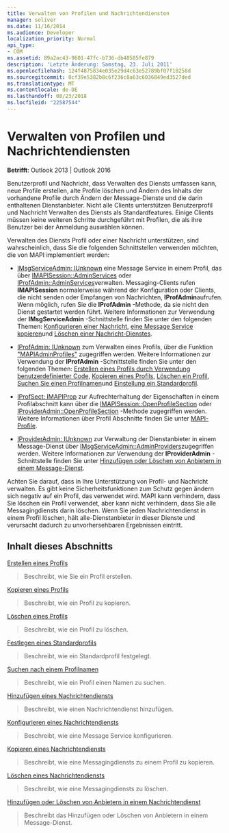 ```yaml
---
title: Verwalten von Profilen und Nachrichtendiensten
manager: soliver
ms.date: 11/16/2014
ms.audience: Developer
localization_priority: Normal
api_type:
- COM
ms.assetid: 89a2ac43-9601-47fc-b736-db48585fe879
description: 'Letzte Änderung: Samstag, 23. Juli 2011'
ms.openlocfilehash: 124f4875834e035e29d4c63e52789bf07f18258d
ms.sourcegitcommit: 0cf39e5382b8c6f236c8a63c6036849ed3527ded
ms.translationtype: MT
ms.contentlocale: de-DE
ms.lasthandoff: 08/23/2018
ms.locfileid: "22587544"
---
```

# <a name="administering-profiles-and-message-services"></a>Verwalten von Profilen und Nachrichtendiensten

  
  
**Betrifft**: Outlook 2013 | Outlook 2016 
  
Benutzerprofil und Nachricht, dass Verwalten des Diensts umfassen kann, neue Profile erstellen, alte Profile löschen und Ändern des Inhalts der vorhandene Profile durch Ändern der Message-Dienste und die darin enthaltenen Dienstanbieter. Nicht alle Clients unterstützen Benutzerprofil und Nachricht Verwalten des Diensts als Standardfeatures. Einige Clients müssen keine weiteren Schritte durchgeführt mit Profilen, die als ihre Benutzer bei der Anmeldung auswählen können.
  
Verwalten des Diensts Profil oder einer Nachricht unterstützen, sind wahrscheinlich, dass Sie die folgenden Schnittstellen verwenden möchten, die von MAPI implementiert werden:
  
- [IMsgServiceAdmin: IUnknown](imsgserviceadminiunknown.md) eine Message Service in einem Profil, das über [IMAPISession::AdminServices](imapisession-adminservices.md) oder [IProfAdmin::AdminServices](iprofadmin-adminservices.md)verwalten. Messaging-Clients rufen **IMAPISession** normalerweise während der Konfiguration oder Clients, die nicht senden oder Empfangen von Nachrichten, **IProfAdmin**aufrufen. Wenn möglich, rufen Sie die **IProfAdmin** -Methode, da sie nicht den Dienst gestartet werden führt. Weitere Informationen zur Verwendung der **IMsgServiceAdmin** -Schnittstelle finden Sie unter den folgenden Themen: [Konfigurieren einer Nachricht](configuring-a-message-service.md), [eine Message Service kopieren](copying-a-message-service.md)und [Löschen einer Nachricht-Dienstes](deleting-a-message-service.md).
    
- [IProfAdmin: IUnknown](iprofadminiunknown.md) zum Verwalten eines Profils, über die Funktion ["MAPIAdminProfiles"](mapiadminprofiles.md) zugegriffen werden. Weitere Informationen zur Verwendung der **IProfAdmin** -Schnittstelle finden Sie unter den folgenden Themen: [Erstellen eines Profils durch Verwendung benutzerdefinierter Code](creating-a-profile-by-using-custom-code.md), [Kopieren eines Profils](copying-a-profile.md), [Löschen ein Profil](deleting-a-profile.md), [Suchen Sie einen Profilnamen](finding-a-profile-name.md)und [Einstellung ein Standardprofil](setting-a-default-profile.md).
    
- [IProfSect: IMAPIProp](iprofsectimapiprop.md) zur Aufrechterhaltung der Eigenschaften in einem Profilabschnitt kann über die [IMAPISession::OpenProfileSection](imapisession-openprofilesection.md) oder [IProviderAdmin::OpenProfileSection](iprovideradmin-openprofilesection.md) -Methode zugegriffen werden. Weitere Informationen über Profil Abschnitte finden Sie unter [MAPI-Profile](mapi-profiles.md).
    
- [IProviderAdmin: IUnknown](iprovideradminiunknown.md) zur Verwaltung der Dienstanbieter in einem Message-Dienst über [IMsgServiceAdmin::AdminProviders](imsgserviceadmin-adminproviders.md)zugegriffen werden. Weitere Informationen zur Verwendung der **IProviderAdmin** -Schnittstelle finden Sie unter [Hinzufügen oder Löschen von Anbietern in einem Message-Dienst](adding-or-deleting-providers-in-a-message-service.md).
    
Achten Sie darauf, dass in Ihre Unterstützung von Profil- und Nachricht verwalten. Es gibt keine Sicherheitsfunktionen zum Schutz gegen ändern sich negativ auf ein Profil, das verwendet wird. MAPI kann verhindern, dass Sie löschen ein Profil verwendet, aber kann nicht verhindern, dass Sie alle Messagingdiensts darin löschen. Wenn Sie jeden Nachrichtendienst in einem Profil löschen, hält alle-Dienstanbieter in dieser Dienste und verursacht dadurch zu unvorhersehbaren Ergebnissen eintritt.
  
## <a name="in-this-section"></a>Inhalt dieses Abschnitts

[Erstellen eines Profils](creating-a-profile.md)
  
> Beschreibt, wie Sie ein Profil erstellen.
    
[Kopieren eines Profils](copying-a-profile.md)
  
> Beschreibt, wie ein Profil zu kopieren.
    
[Löschen eines Profils](deleting-a-profile.md)
  
> Beschreibt, wie ein Profil zu löschen.
    
[Festlegen eines Standardprofils](setting-a-default-profile.md)
  
> Beschreibt, wie ein Standardprofil festgelegt.
    
[Suchen nach einem Profilnamen](finding-a-profile-name.md)
  
> Beschreibt, wie ein Profil einen Namen zu suchen.
    
[Hinzufügen eines Nachrichtendiensts](adding-a-message-service.md)
  
> Beschreibt, wie einen Nachrichtendienst hinzufügen.
    
[Konfigurieren eines Nachrichtendiensts](configuring-a-message-service.md)
  
> Beschreibt, wie eine Message Service konfigurieren.
    
[Kopieren eines Nachrichtendiensts](copying-a-message-service.md)
  
> Beschreibt, wie eine Messagingdiensts zu einem Profil zu kopieren.
    
[Löschen eines Nachrichtendiensts](deleting-a-message-service.md)
  
> Beschreibt, wie eine Messagingdiensts zu löschen.
    
[Hinzufügen oder Löschen von Anbietern in einem Nachrichtendienst](adding-or-deleting-providers-in-a-message-service.md)
  
> Beschreibt das Hinzufügen oder Löschen von Anbietern in einem Message-Dienst.
    

